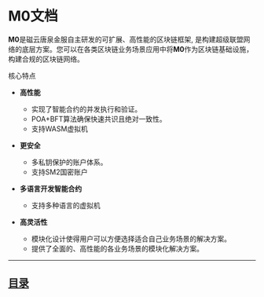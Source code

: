# M0文档

**M0**是磁云唐泉金服自主研发的可扩展、高性能的区块链框架, 是构建超级联盟网络的底层方案。您可以在各类区块链业务场景应用中将**M0**作为区块链基础设施，构建合规的区块链网络。

核心特点

* **高性能**
    * 实现了智能合约的并发执行和验证。
    * POA+BFT算法确保快速共识且绝对一致性。
    * 支持WASM虚拟机

* **更安全**
    * 多私钥保护的账户体系。
    * 支持SM2国密账户

* **多语言开发智能合约**
    * 支持多种语言的虚拟机
    
* **高灵活性**
    * 模块化设计使得用户可以方便选择适合自己业务场景的解决方案。
    * 提供了全面的、高性能的各业务场景的模块化解决方案。

---

## [目录](SUMMARY.md)



